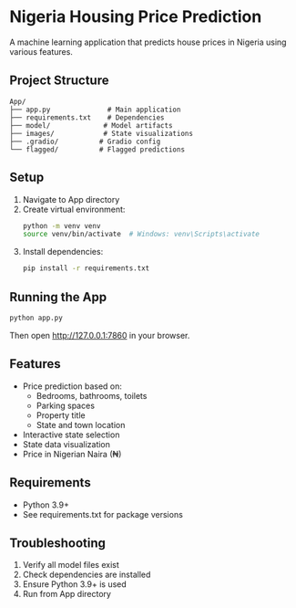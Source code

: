 # Nigeria Housing Price Prediction

A machine learning application that predicts house prices in Nigeria using various features.

## Project Structure

```
App/
├── app.py              # Main application
├── requirements.txt    # Dependencies
├── model/             # Model artifacts
├── images/            # State visualizations
├── .gradio/          # Gradio config
└── flagged/          # Flagged predictions
```

## Setup

1. Navigate to App directory
2. Create virtual environment:
   ```bash
   python -m venv venv
   source venv/bin/activate  # Windows: venv\Scripts\activate
   ```
3. Install dependencies:
   ```bash
   pip install -r requirements.txt
   ```

## Running the App

```bash
python app.py
```

Then open http://127.0.0.1:7860 in your browser.

## Features

- Price prediction based on:
  - Bedrooms, bathrooms, toilets
  - Parking spaces
  - Property title
  - State and town location
- Interactive state selection
- State data visualization
- Price in Nigerian Naira (₦)

## Requirements

- Python 3.9+
- See requirements.txt for package versions

## Troubleshooting

1. Verify all model files exist
2. Check dependencies are installed
3. Ensure Python 3.9+ is used
4. Run from App directory

